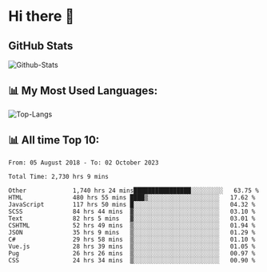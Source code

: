 # Hi there 👋

## GitHub Stats
![Github-Stats](https://github-readme-stats-sigma-five.vercel.app/api?username=ltorson&show_icons=true&theme=radical&count_private=true)

## 📊 My Most Used Languages:
![Top-Langs](https://github-readme-stats-sigma-five.vercel.app/api/top-langs/?username=LTorson&layout=compact&langs_count=10)

## 📊 All time Top 10:
<!--START_SECTION:waka-->

```text
From: 05 August 2018 - To: 02 October 2023

Total Time: 2,730 hrs 9 mins

Other             1,740 hrs 24 mins████████████████░░░░░░░░░   63.75 %
HTML              480 hrs 55 mins ████▒░░░░░░░░░░░░░░░░░░░░   17.62 %
JavaScript        117 hrs 50 mins █░░░░░░░░░░░░░░░░░░░░░░░░   04.32 %
SCSS              84 hrs 44 mins  ▓░░░░░░░░░░░░░░░░░░░░░░░░   03.10 %
Text              82 hrs 5 mins   ▓░░░░░░░░░░░░░░░░░░░░░░░░   03.01 %
CSHTML            52 hrs 49 mins  ▒░░░░░░░░░░░░░░░░░░░░░░░░   01.94 %
JSON              35 hrs 9 mins   ▒░░░░░░░░░░░░░░░░░░░░░░░░   01.29 %
C#                29 hrs 58 mins  ▒░░░░░░░░░░░░░░░░░░░░░░░░   01.10 %
Vue.js            28 hrs 39 mins  ▒░░░░░░░░░░░░░░░░░░░░░░░░   01.05 %
Pug               26 hrs 26 mins  ▒░░░░░░░░░░░░░░░░░░░░░░░░   00.97 %
CSS               24 hrs 34 mins  ▒░░░░░░░░░░░░░░░░░░░░░░░░   00.90 %
```

<!--END_SECTION:waka-->
